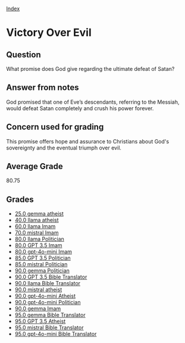 
[Index](../../index.md)
# Victory Over Evil
## Question
What promise does God give regarding the ultimate defeat of Satan?

## Answer from notes
God promised that one of Eve’s descendants, referring to the Messiah, would defeat Satan completely and crush his power forever.

## Concern used for grading
This promise offers hope and assurance to Christians about God's sovereignty and the eventual triumph over evil.

## Average Grade
80.75

## Grades
 * [25.0 gemma atheist](../answers/gemma_atheist/Victory_Over_Evil.md)
 * [40.0 llama atheist](../answers/llama_atheist/Victory_Over_Evil.md)
 * [60.0 llama Imam](../answers/llama_Imam/Victory_Over_Evil.md)
 * [70.0 mistral Imam](../answers/mistral_Imam/Victory_Over_Evil.md)
 * [80.0 llama Politician](../answers/llama_Politician/Victory_Over_Evil.md)
 * [80.0 GPT 3.5 Imam](../answers/GPT_3.5_Imam/Victory_Over_Evil.md)
 * [80.0 gpt-4o-mini Imam](../answers/gpt-4o-mini_Imam/Victory_Over_Evil.md)
 * [85.0 GPT 3.5 Politician](../answers/GPT_3.5_Politician/Victory_Over_Evil.md)
 * [85.0 mistral Politician](../answers/mistral_Politician/Victory_Over_Evil.md)
 * [90.0 gemma Politician](../answers/gemma_Politician/Victory_Over_Evil.md)
 * [90.0 GPT 3.5 Bible Translator](../answers/GPT_3.5_Bible_Translator/Victory_Over_Evil.md)
 * [90.0 llama Bible Translator](../answers/llama_Bible_Translator/Victory_Over_Evil.md)
 * [90.0 mistral atheist](../answers/mistral_atheist/Victory_Over_Evil.md)
 * [90.0 gpt-4o-mini Atheist](../answers/gpt-4o-mini_Atheist/Victory_Over_Evil.md)
 * [90.0 gpt-4o-mini Politician](../answers/gpt-4o-mini_Politician/Victory_Over_Evil.md)
 * [90.0 gemma Imam](../answers/gemma_Imam/Victory_Over_Evil.md)
 * [95.0 gemma Bible Translator](../answers/gemma_Bible_Translator/Victory_Over_Evil.md)
 * [95.0 GPT 3.5 Atheist](../answers/GPT_3.5_Atheist/Victory_Over_Evil.md)
 * [95.0 mistral Bible Translator](../answers/mistral_Bible_Translator/Victory_Over_Evil.md)
 * [95.0 gpt-4o-mini Bible Translator](../answers/gpt-4o-mini_Bible_Translator/Victory_Over_Evil.md)
